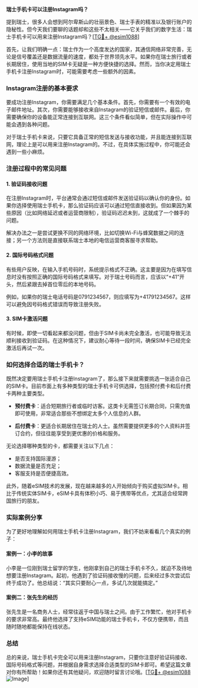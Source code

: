 **瑞士手机卡可以注册Instagram吗？**

提到瑞士，很多人会想到阿尔卑斯山的壮丽景色、瑞士手表的精准以及银行账户的隐秘性。但今天我们要聊的话题却和这些不太相关——它关乎我们的数字生活：瑞士手机卡可以用来注册Instagram吗？[[TG💪+ @esim1088](https://t.me/s/esim1088)]

首先，让我们明确一点：瑞士作为一个高度发达的国家，其通信网络非常完善，无论是信号覆盖还是数据流量的速度，都处于世界领先水平。如果你在瑞士旅行或者长期居住，使用当地的SIM卡无疑是一种方便快捷的选择。然而，当你决定用瑞士手机卡注册Instagram时，可能需要考虑一些额外的因素。

### Instagram注册的基本要求

要成功注册Instagram，你需要满足几个基本条件。首先，你需要有一个有效的电子邮件地址。其次，你需要能够接收来自Instagram的验证短信或邮件。最后，你需要确保你的设备能正常连接到互联网。这三个条件看似简单，但在实际操作中可能会遇到各种问题。

对于瑞士手机卡来说，只要它具备正常的短信发送与接收功能，并且能连接到互联网，理论上是可以用来注册Instagram的。不过，在具体实施过程中，你可能还会遇到一些小麻烦。

### 注册过程中的常见问题

#### 1. 验证码接收问题
在注册Instagram时，平台通常会通过短信或邮件发送验证码以确认你的身份。如果你选择使用瑞士手机卡，那么验证码应该可以通过短信直接收到。但如果因为某些原因（比如网络延迟或者运营商限制），验证码迟迟未到，这就成了一个棘手的问题。

解决办法之一是尝试更换不同的网络环境，比如切换Wi-Fi与蜂窝数据之间的连接；另一个方法则是直接联系瑞士本地的电信运营商客服寻求帮助。

#### 2. 国际号码格式问题
有些用户反映，在输入手机号码时，系统提示格式不正确。这主要是因为在填写信息时没有按照正确的国际号码格式来填写。对于瑞士号码而言，应该以“+41”开头，然后紧跟去掉首位零后的本地号码。

例如，如果你的瑞士电话号码是0791234567，则应填写为+41791234567。这样可以避免因号码格式错误而导致注册失败。

#### 3. SIM卡激活问题
有时候，即使一切看起来都没问题，但由于SIM卡尚未完全激活，也可能导致无法顺利接收到验证码。在这种情况下，建议耐心等待一段时间，确保SIM卡已经完全激活后再试一次。

### 如何选择合适的瑞士手机卡？

既然决定要用瑞士手机卡注册Instagram了，那么接下来就需要挑选一张适合自己的SIM卡。目前市面上有多种类型的瑞士手机卡可供选择，包括预付费卡和后付费卡两种主要类型。

- **预付费卡**：适合短期旅行者或临时访客。这类卡无需签订长期合同，只需充值即可使用，非常适合那些不想绑定太多个人信息的人群。
  
- **后付费卡**：更适合长期居住在瑞士的人士。虽然需要提供更多的个人资料并签订合约，但往往能享受到更优惠的价格和服务。

无论选择哪种类型的卡，都需要关注以下几点：
- 是否支持国际漫游；
- 数据流量是否充足；
- 客服支持是否便捷高效。

此外，随着eSIM技术的发展，现在越来越多的人开始倾向于购买虚拟SIM卡。相比于传统实体SIM卡，eSIM卡具有体积小巧、易于携带等优点，尤其适合经常跨国旅行的朋友。

### 实际案例分享

为了更好地理解如何用瑞士手机卡注册Instagram，我们不妨来看看几个真实的例子：

#### 案例一：小李的故事
小李是一位刚到瑞士留学的学生，他刚拿到自己的瑞士手机卡不久，就迫不及待地想要注册Instagram。起初，他遇到了验证码接收慢的问题，后来经过多次尝试后终于成功了。他总结说：“其实只要耐心一点，多试几次就能搞定。”

#### 案例二：张先生的经历
张先生是一名商务人士，经常往返于中国与瑞士之间。由于工作繁忙，他对手机卡的要求非常高。最终他选择了支持eSIM功能的瑞士手机卡，不仅方便携带，而且随时随地都能保持在线状态。

### 总结

总的来说，瑞士手机卡完全可以用来注册Instagram，只要你注意好验证码接收、国际号码格式等问题，并根据自身需求选择合适类型的SIM卡即可。希望这篇文章对你有所帮助！如果你还有其他疑问，欢迎随时留言讨论哦。[[TG💪+ @esim1088](https://t.me/s/esim1088) ![Image](https://i.postimg.cc/4NQfJmqS/Snipaste-2025-05-13-00-14-12.png)]